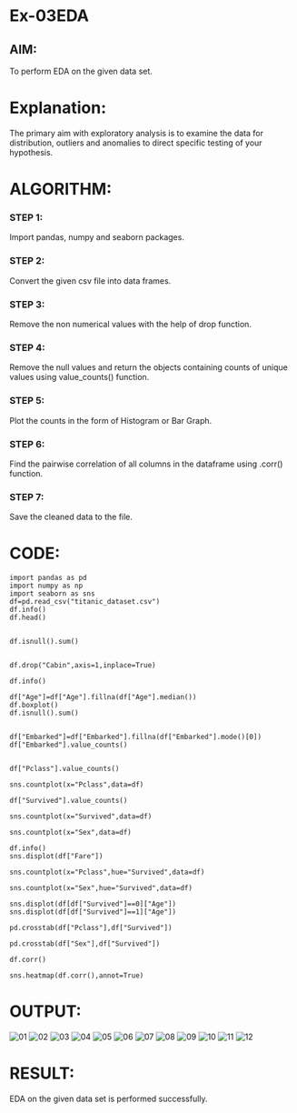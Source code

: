 # Ex-03EDA

## AIM:
To perform EDA on the given data set. 

# Explanation:
The primary aim with exploratory analysis is to examine the data for distribution, outliers and 
anomalies to direct specific testing of your hypothesis.
 
# ALGORITHM:
### STEP 1:
Import pandas, numpy and seaborn packages.
### STEP 2:
Convert the given csv file into data frames.
### STEP 3:
Remove the non numerical values with the help of drop function.
### STEP 4:
Remove the null values and return the objects containing counts of unique values using value_counts() function.
### STEP 5:
Plot the counts in the form of Histogram or Bar Graph.
### STEP 6:
Find the pairwise correlation of all columns in the dataframe using .corr() function.
### STEP 7:
Save the cleaned data to the file.
# CODE:
```
import pandas as pd
import numpy as np
import seaborn as sns
df=pd.read_csv("titanic_dataset.csv")
df.info()
df.head()


df.isnull().sum()


df.drop("Cabin",axis=1,inplace=True)

df.info()

df["Age"]=df["Age"].fillna(df["Age"].median())
df.boxplot()
df.isnull().sum()


df["Embarked"]=df["Embarked"].fillna(df["Embarked"].mode()[0])
df["Embarked"].value_counts()


df["Pclass"].value_counts()

sns.countplot(x="Pclass",data=df)

df["Survived"].value_counts()

sns.countplot(x="Survived",data=df)

sns.countplot(x="Sex",data=df)

df.info()
sns.displot(df["Fare"])

sns.countplot(x="Pclass",hue="Survived",data=df)

sns.countplot(x="Sex",hue="Survived",data=df)

sns.displot(df[df["Survived"]==0]["Age"])
sns.displot(df[df["Survived"]==1]["Age"])

pd.crosstab(df["Pclass"],df["Survived"])

pd.crosstab(df["Sex"],df["Survived"])

df.corr()

sns.heatmap(df.corr(),annot=True)
```
# OUTPUT:
![01](img1.png)
![02](img2.png)
![03](img3.png)
![04](img4.png)
![05](img5.png)
![06](img6.png)
![07](img7.png)
![08](img8.png)
![09](img9.png)
![10](img10.png)
![11](img11.png)
![12](img12.png)
# RESULT:
EDA on the given data set is performed successfully.
